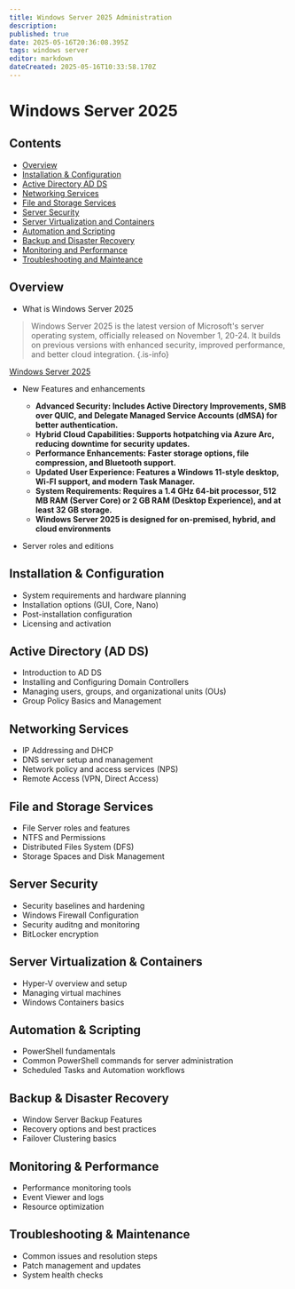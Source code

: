 ```yaml
---
title: Windows Server 2025 Administration
description: 
published: true
date: 2025-05-16T20:36:08.395Z
tags: windows server
editor: markdown
dateCreated: 2025-05-16T10:33:58.170Z
---
```


# Windows Server 2025

## Contents
- [Overview](#Overview-1)
- [Installation & Configuration](#Installation-&-Configuration-2)
- [Active Directory AD DS](#Active-Directory-AD-DS-3)
- [Networking Services](#Networking-Services-4)
- [File and Storage Services](#File-and-Storage-Services-5)
- [Server Security](#Server-Security-6)
- [Server Virtualization and Containers](#Server-Virtualization-and-Containers-7)
- [Automation and Scripting](#Automation-and-Scripting-8)
- [Backup and Disaster Recovery](#Backup-and-Disaster-Recovery-9)
- [Monitoring and Performance](#Monitoring-and-Performance-10)
- [Troubleshooting and Mainteance](#Troubleshooting-and-Maintenance-11)


## Overview
- What is Windows Server 2025

> Windows Server 2025 is the latest version of Microsoft's server operating system, officially released on November 1, 20-24.  It builds on previous versions with enhanced security, improved performance, and better cloud integration.
{.is-info}

[Windows Server 2025](https://www.microsoft.com/en-us/windows-server/blog/2024/11/04/windows-server-2025-now-generally-available-with-advanced-security-improved-performance-and-cloud-agility/)

- New Features and enhancements

    - **Advanced Security: Includes Active Directory Improvements, SMB over QUIC, and Delegate Managed Service Accounts (dMSA) for better authentication.**
    - **Hybrid Cloud Capabilities: Supports hotpatching via Azure Arc, reducing downtime for security updates.**
    - **Performance Enhancements:  Faster storage options, file compression, and Bluetooth support.**
    - **Updated User Experience:  Features a Windows 11-style desktop, Wi-FI support, and modern Task Manager.**
    - **System Requirements: Requires a 1.4 GHz 64-bit processor, 512 MB RAM (Server Core) or 2 GB RAM (Desktop Experience), and at least 32 GB storage.**
    - **Windows Server 2025 is designed for on-premised, hybrid, and cloud environments**

- Server roles and editions
## Installation & Configuration
- System requirements and hardware planning
- Installation options (GUI, Core, Nano)
- Post-installation configuration
- Licensing and activation
## Active Directory (AD DS)
- Introduction to AD DS
- Installing and Configuring Domain Controllers
- Managing users, groups, and organizational units (OUs)
- Group Policy Basics and Management
## Networking Services
- IP Addressing and DHCP
- DNS server setup and management
- Network policy and access services (NPS)
- Remote Access (VPN, Direct Access)
## File and Storage Services
- File Server roles and features
- NTFS and Permissions
- Distributed Files System (DFS)
- Storage Spaces and Disk Management
## Server Security
- Security baselines and hardening
- Windows Firewall Configuration
- Security auditng and monitoring
- BitLocker encryption
## Server Virtualization & Containers
- Hyper-V overview and setup
- Managing virtual machines
- Windows Containers basics
## Automation & Scripting
- PowerShell fundamentals
- Common PowerShell commands for server administration
- Scheduled Tasks and Automation workflows
## Backup & Disaster Recovery
- Window Server Backup Features
- Recovery options and best practices
- Failover Clustering basics
## Monitoring & Performance
- Performance monitoring tools
- Event Viewer and logs
- Resource optimization
## Troubleshooting & Maintenance
- Common issues and resolution steps
- Patch management and updates
- System health checks